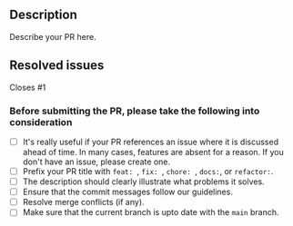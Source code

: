 ## Description

Describe your PR here.

## Resolved issues

Closes #1

### Before submitting the PR, please take the following into consideration

- [ ] It's really useful if your PR references an issue where it is discussed ahead of time. In many cases, features are absent for a reason. If you don't have an issue, please create one.
- [ ] Prefix your PR title with `feat: `, `fix: `, `chore: `, `docs:`, or `refactor:`.
- [ ] The description should clearly illustrate what problems it solves.
- [ ] Ensure that the commit messages follow our guidelines.
- [ ] Resolve merge conflicts (if any).
- [ ] Make sure that the current branch is upto date with the `main` branch.
